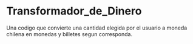 # Transformador_de_Dinero
Una codigo que convierte una cantidad elegida por el usuario a moneda chilena en monedas y billetes segun corresponda.
